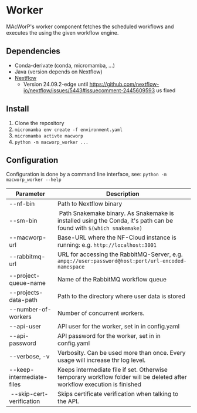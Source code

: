 # Worker
MAcWorP's worker component fetches the scheduled workflows and executes the using the given workflow engine.

## Dependencies
* Conda-derivate (conda, micromamba, ...)
* Java (version depends on Nextflow)
* [Nextflow](https://www.nextflow.io/)
    * Version 24.09.2-edge until https://github.com/nextflow-io/nextflow/issues/5443#issuecomment-2445609593 us fixed

## Install
1. Clone the repository
2. `micromamba env create -f environment.yaml`
3. `micromamba activte macworp`
4. `python -m macworp_worker ...`


## Configuration
Configuration is done by a command line interface, see: `python -m macworp_worker --help`

| Parameter | Description |
| --- | --- |
| --nf-bin | Path to Nextflow binary |
| --sm-bin | Path Snakemake binary. As Snakemake is installed using the Conda, it's path can be found with `$(which snakemake)` |
| --macworp-url | Base-URL where the NF-Cloud instance is running: e.g. `http://localhost:3001` |
| --rabbitmq-url | URL for accessing the RabbitMQ-Server, e.g. `ampq://user:password@host:port/url-encoded-namespace` |
| --project-queue-name | Name of the RabbitMQ workflow queue |
| --projects-data-path | Path to the directory where user data is stored |
| --number-of-workers |  Number of concurrent workers. |
| --api-user | API user for the worker, set in in config.yaml |
| --api-password | API password for the worker, set in in config.yaml |
| --verbose, -v | Verbosity. Can be used more than once. Every usage will increase thr log level. |
| --keep-intermediate-files | Keeps intermediate file if set. Otherwise temporary workflow folder will be deleted after workflow execution is finished |
| --skip-cert-verification | Skips certificate verification when talking to the API. |
